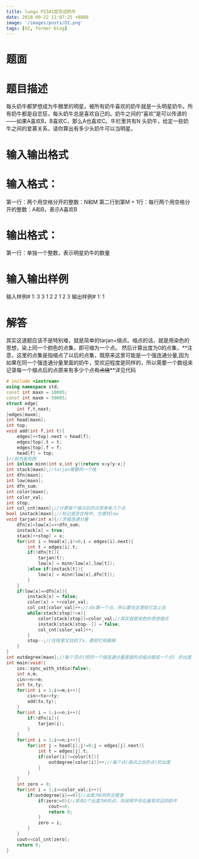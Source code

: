 ```yaml
---
title: luogu P2341受欢迎的牛 
date: 2018-09-22 11:07:25 +0800
image: '/images/posts/OI.png'
tags: [OI, former blog]
---
```


# 题面
# 题目描述
每头奶牛都梦想成为牛棚里的明星。被所有奶牛喜欢的奶牛就是一头明星奶牛。所有奶牛都是自恋狂，每头奶牛总是喜欢自己的。奶牛之间的“喜欢”是可以传递的——如果A喜欢B，B喜欢C，那么A也喜欢C。牛栏里共有N 头奶牛，给定一些奶牛之间的爱慕关系，请你算出有多少头奶牛可以当明星。
# 输入输出格式
#  输入格式：
第一行：两个用空格分开的整数：N和M
第二行到第M + 1行：每行两个用空格分开的整数：A和B，表示A喜欢B
#  输出格式：
第一行：单独一个整数，表示明星奶牛的数量
#  输入输出样例
输入样例# 1:
3 3
1 2
2 1
2 3
输出样例# 1:
1
# 解答
其实这道题应该不是特别难，就是简单的tarjan+缩点。缩点的话，就是用染色的思想，染上同一个颜色的点集，即可缩为一个点。
然后计算出度为0的点集，**注意，这里的点集是指缩点了以后的点集，既原来这里可能是一个强连通分量,因为如果在同一个强连通分量里面的奶牛，受欢迎程度是同样的，所以需要一个数组来记录每一个缩点后的点原来有多少个点~~有点绕~~**详见代码
```cpp
# include <iostream>
using namespace std;
const int maxn = 10005;
const int maxm = 50005;
struct edge{
	int f,t,next;
}edges[maxm];
int head[maxn];
int top;
void add(int f,int t){
	edges[++top].next = head[f];
	edges[top].t = t;
	edges[top].f = f;
	head[f] = top;
}//前向星存图 
int inline minn(int x,int y){return x>y?y:x;}
int stack[maxn];//tarjan需要的一个栈 
int dfn[maxn];
int low[maxn];
int dfn_sum;
int color[maxn];
int color_val;
int stop;
int col_cnt[maxn];//计算每个缩点后的点原来有几个点 
bool instack[maxn];//标记是否在栈中，方便找low 
void tarjan(int x){//求强连通分量 
	dfn[x]=low[x]=++dfn_sum;
	instack[x] = true;
	stack[++stop] = x;
	for(int i = head[x];i!=0;i = edges[i].next){
		int t = edges[i].t;
		if(!dfn[t]){
			tarjan(t);
			low[x] = minn(low[x],low[t]);
		}else if(instack[t]){
			low[x] = minn(low[x],dfn[t]);
		}
	}
	if(low[x]==dfn[x]){
		instack[x] = false;
		color[x] = ++color_val;
		col_cnt[color_val]++;//点x算一个点，所以要在这里给它加上去 
		while(stack[stop]!=x){
			color[stack[stop]]=color_val;//其实就是染色的思想缩点 
			instack[stack[stop--]] = false;
			col_cnt[color_val]++;
		}
		stop--;//在栈里又找到了x，要把它给删掉 
	}
}
int outdegree[maxn];//每个顶点(把同一个强连通分量里面的点缩点缩成一个点) 的出度 
int main(void){
	ios::sync_with_stdio(false);
	int n,m;
	cin>>n>>m;
	int tx,ty;
	for(int i = 1;i<=m;i++){
		cin>>tx>>ty;
		add(tx,ty);
	}
	for(int i = 1;i<=n;i++){
		if(!dfn[i]){
			tarjan(i);
		}
	}
	for(int i = 1;i<=n;i++){
		for(int j = head[i];j!=0;j = edges[j].next){
			int t = edges[j].t;
			if(color[i]!=color[t]){
				outdegree[color[i]]++;//每个点(缩点之后的点)的出度 
			}
		}	
	}
	int zero = 0;
	for(int i = 1;i<=color_val;i++){
		if(outdegree[i]==0){//出度为0则符合题意 
			if(zero!=0){//若有2个出度为0的点，则说明不存在最受欢迎的奶牛 
				cout<<0;
				return 0;
			}
			zero = i;
		}
	}
	cout<<col_cnt[zero];
	return 0;
}
```